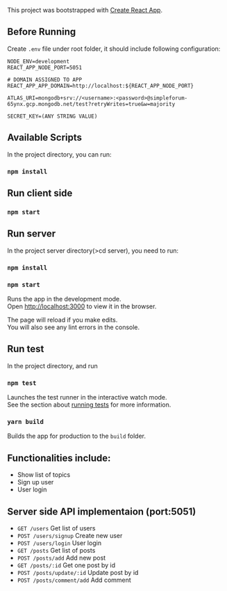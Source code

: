 This project was bootstrapped with [Create React App](https://github.com/facebook/create-react-app).

## Before Running

Create `.env` file under root folder, it should include following configuration:

```
NODE_ENV=development
REACT_APP_NODE_PORT=5051

# DOMAIN ASSIGNED TO APP
REACT_APP_APP_DOMAIN=http://localhost:${REACT_APP_NODE_PORT}

ATLAS_URI=mongodb+srv://<username>:<password>@simpleforum-65ynx.gcp.mongodb.net/test?retryWrites=true&w=majority

SECRET_KEY=(ANY STRING VALUE)
```

## Available Scripts

In the project directory, you can run:

### `npm install`

## Run client side

### `npm start`

## Run server

In the project server directory(>cd server), you need to run:

### `npm install`

### `npm start`

Runs the app in the development mode.<br />
Open [http://localhost:3000](http://localhost:3000) to view it in the browser.

The page will reload if you make edits.<br />
You will also see any lint errors in the console.

## Run test

In the project directory, and run

### `npm test`

Launches the test runner in the interactive watch mode.<br />
See the section about [running tests](https://facebook.github.io/create-react-app/docs/running-tests) for more information.

### `yarn build`

Builds the app for production to the `build` folder.<br />

## Functionalities include:

- Show list of topics
- Sign up user
- User login

## Server side API implementaion (port:5051)

- `GET /users` Get list of users
- `POST /users/signup` Create new user
- `POST /users/login` User login
- `GET /posts` Get list of posts
- `POST /posts/add` Add new post
- `GET /posts/:id` Get one post by id
- `POST /posts/update/:id` Update post by id
- `POST /posts/comment/add` Add comment
